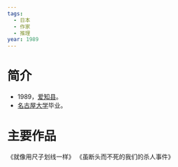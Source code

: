 ```yaml
---
tags:
  - 日本
  - 作家
  - 推理
year: 1989
---
```

# 简介

- 1989，[爱知县](爱知县.md)。
- [名古屋大学](名古屋大学.md)毕业。
# 主要作品

《就像用尺子划线一样》
《虽断头而不死的我们的杀人事件》